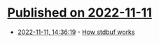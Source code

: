# [Published on 2022-11-11](index.md)

* [2022-11-11, 14:36:19](https://lobste.rs/s/urnptx/how_stdbuf_works) - [How stdbuf works](https://hmarr.com/blog/how-stdbuf-works/)
